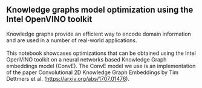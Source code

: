## Knowledge graphs model optimization using the Intel OpenVINO toolkit
Knowledge graphs provide an efficient way to encode domain information and are used in a number of real-world applications. <br><br>
This notebook showcases optimizations that can be obtained using the Intel OpenVINO toolkit on a neural networks based Knowledge Graph embeddings model (ConvE). The ConvE model we use is an implementation of the paper Convolutional 2D Knowledge Graph Embeddings by Tim Dettmers et al. (https://arxiv.org/abs/1707.01476).
